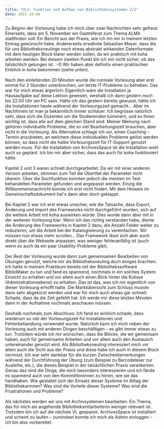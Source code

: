```yaml
---
title: "VL3: Funktion und Aufbau von Bibliothekssystemen 2/2"
date: 2021-10-08
---
```


Zu Beginn der Vorlesung habe ich mich über zwei Nachrichten sehr gefreut: Einerseits, dass am 5. November ein Gastreferat zum Thema ALMA stattfinden soll: Ein Bericht aus der Praxis, wie ich ihn mir in meinem letzten Eintrag gewünscht habe. Andererseits erwähnte Sebastian Meyer, dass die für uns Bibliotheksneulinge noch etwas abstrakt wirkenden Datenformate mit dem heutigen Block klarer werden sollen, da wir praktisch mit koha arbeiten werden. Bei diesem zweiten Punkt bin ich mir nicht sicher, ob das tatsächlich gelungen ist. :-D Wir haben aber definitiv einen praktischen Einblick in koha bekommen (siehe unten).
<br>
<br>
Nach den einleitenden 20 Minuten wurde die normale Vorlesung aber erst einmal für 2 Stunden unterbrochen, um letzte IT-Probleme zu beheben. Das war für mich etwas ärgerlich: Eigentlich wäre die Installation ja Hausaufgabe auf diese Lektion gewesen, weshalb ich dann gestern noch bis 22.00 Uhr am PC sass. Hätte ich das gestern bereits gewusst, hätte ich die Installationen heute während der Vorlesungszeit gemacht… Aber im Nachhinein ist man ja bekanntlich immer schlauer. Ich begrüsse natürlich sehr, dass sich die Dozenten um die Studierenden kümmern, und es ihnen wichtig ist, dass alle auf dem gleichen Stand sind. Meiner Meinung nach gehören individuelle Probleme, die so viel Bearbeitungszeit brauchen, aber nicht in die Vorlesung. Als Alternative schlage ich vor, einen Coaching – Termin anzubieten, an welchem diese individuellen Probleme gelöst werden können, so dass nicht die halbe Vorlesungszeit für IT-Support genutzt werden muss. Für die Installation von ArchivesSpace ist die Installation wohl auch so geplant. Ich bin mir aber sicher, dass das auch für koha funktioniert hätte.
<br>
<br>
Kapitel 2 und 3 waren schnell durchgearbeitet. Da wir mit einer anderen Version arbeiten, stimmen zum Teil die Übertitel der Parameter nicht überein. Über die Suchfunktion konnten jedoch die meisten im Text behandelten Parameter gefunden und angepasst werden. Einzig die Willkommensnachricht konnte ich erst nicht finden. Mit dem Hinweis im Gemeinschaftsdokument hat's dann aber doch geklappt.
<br>
<br>
Bei Kapitel 2 war ich erst etwas unsicher, wie die Tatsache, dass Export, Änderung und Import des Frameworks nicht durchgeführt wurden, sich auf die weitere Arbeit mit koha auswirken würde. Dies wurde dann aber mit in der weiteren Vorlesung klar: Wenn ich das richtig verstanden habe, diente die Änderung des Frameworks in Kapitel 2 dazu, die Anzahl Felder weiter zu reduzieren, um die Arbeit bei der Katalogisierung zu vereinfachen. Wir müssen nun etwas mehr scrollen… Das Framework lässt sich aber auch direkt über die Webseite anpassen, was weniger fehleranfällig ist (auch wenn es auch da ein paar Usability-Probleme gibt).
<br>
<br>
Der Rest der Vorlesung wurde dann zum gemeinsamen Bearbeiten von Übungen genutzt, welche mir als Bibliotheksneuling doch einiges brachten. Ich hatte in meinem Praktikum bereits mit der Bibliothekssoftware BiblioMaker zu tun und fand es spannend, nochmals in ein solches System Einsicht zu erhalten und vor allem auch einen Blick hinter die Kulisse (Administrationsebene) zu erhalten. Das ist das, was ich mir eigentlich von dieser Vorlesung erhofft hatte. Die Marktübersicht zum Schluss musste dann sehr abgekürzt werden und war für mich auch etwas gar schnell. Schade, dass da die Zeit gefehlt hat. Ich werde mir diese letzten Minuten dann in der Aufnahme nochmals anschauen müssen.
<br>
<br>
Deshalb nochmals zum Abschluss: Ich fand es wirklich schade, dass wiederum so viel der Vorlesungszeit für Installationen und Fehlerbehandlung verwendet wurde. Natürlich kann ich mich neben der Vorlesung auch mit anderen Dingen beschäftigen – es gibt immer etwas zu tun. Trotzdem würde ich mir wünschen, dass die Blöcke, die wir gemeinsam haben, auch für gemeinsame Arbeiten und vor allem auch den Austausch untereinander genutzt wird. Als Bibliotheksneuling interessiert mich vor allem auch die Sicht aus der Praxis und diese habe ich auch in diesem Block vermisst. Ich war sehr dankbar für die kurzen Zwischenbemerkungen während der Durchführung der Übung (zum Beispiel zu Barcodeleser zur Ausleihe, etc.), die dieses Beispiel in der tatsächlichen Praxis verankerten. Genau das sind die Dinge, die mich besonders interessieren und ich fände es spannend auch von den Kommilitoninnen zu hören, wie sie das handhaben. Wie gestaltet sich der Einsatz dieser Systeme im Alltag der Bibliothekarinnen? Was sind die Vorteile dieser Systeme? Was sind die Frustrationen und Probleme?
<br>
<br>
Als nächstes werden wir uns mit Archivsystemen bearbeiten. Ein Thema, das für mich als angehende Bibliotheksmitarbeiterin weniger relevant ist. Trotzdem bin ich auf die nächste VL gespannt. ArchivesSpace ist installiert und scheint zu laufen – zumindest konnte ich mich als Admin einloggen – ich bin also vorbereitet. 
